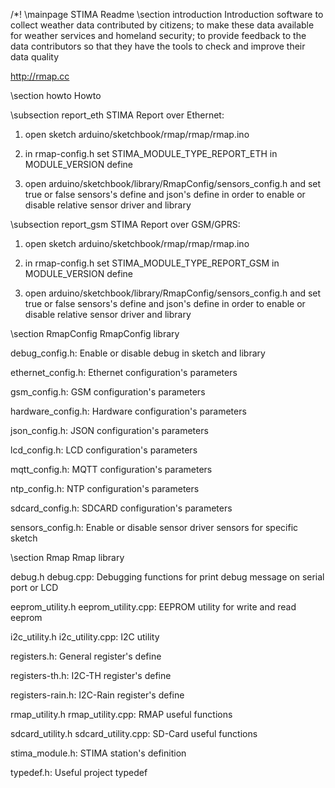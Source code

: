 /*! \mainpage STIMA Readme
\section introduction Introduction
software to collect weather data contributed by citizens; to make
these data available for weather services and homeland security; to
provide feedback to the data contributors so that they have the tools
to check and improve their data quality

http://rmap.cc

\section howto Howto

\subsection report_eth STIMA Report over Ethernet:

1) open sketch arduino/sketchbook/rmap/rmap/rmap.ino

2) in rmap-config.h set STIMA_MODULE_TYPE_REPORT_ETH in MODULE_VERSION define

3) open arduino/sketchbook/library/RmapConfig/sensors_config.h and set true or false
sensors's define and json's define in order to enable or disable relative sensor driver and library

\subsection report_gsm STIMA Report over GSM/GPRS:

1) open sketch arduino/sketchbook/rmap/rmap/rmap.ino

2) in rmap-config.h set STIMA_MODULE_TYPE_REPORT_GSM in MODULE_VERSION define

3) open arduino/sketchbook/library/RmapConfig/sensors_config.h and set true or false
sensors's define and json's define in order to enable or disable relative sensor driver and library

\section RmapConfig RmapConfig library

debug_config.h: Enable or disable debug in sketch and library

ethernet_config.h: Ethernet configuration's parameters

gsm_config.h: GSM configuration's parameters

hardware_config.h: Hardware configuration's parameters

json_config.h: JSON configuration's parameters

lcd_config.h: LCD configuration's parameters

mqtt_config.h: MQTT configuration's parameters

ntp_config.h: NTP configuration's parameters

sdcard_config.h: SDCARD configuration's parameters

sensors_config.h: Enable or disable sensor driver sensors for specific sketch

\section Rmap Rmap library

debug.h debug.cpp: Debugging functions for print debug message on serial port or LCD

eeprom_utility.h eeprom_utility.cpp: EEPROM utility for write and read eeprom

i2c_utility.h i2c_utility.cpp: I2C utility

registers.h: General register's define

registers-th.h: I2C-TH register's define

registers-rain.h: I2C-Rain register's define

rmap_utility.h rmap_utility.cpp: RMAP useful functions

sdcard_utility.h sdcard_utility.cpp: SD-Card useful functions

stima_module.h: STIMA station's definition

typedef.h: Useful project typedef
